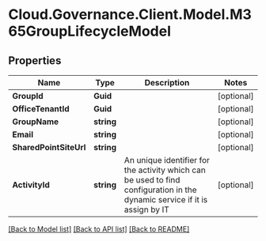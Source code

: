 # Cloud.Governance.Client.Model.M365GroupLifecycleModel
## Properties

Name | Type | Description | Notes
------------ | ------------- | ------------- | -------------
**GroupId** | **Guid** |  | [optional] 
**OfficeTenantId** | **Guid** |  | [optional] 
**GroupName** | **string** |  | [optional] 
**Email** | **string** |  | [optional] 
**SharedPointSiteUrl** | **string** |  | [optional] 
**ActivityId** | **string** | An unique identifier for the activity which can be used to find configuration in the dynamic service if it is assign by IT | [optional] 

[[Back to Model list]](../README.md#documentation-for-models) [[Back to API list]](../README.md#documentation-for-api-endpoints) [[Back to README]](../README.md)

